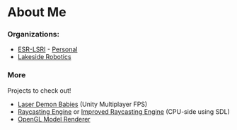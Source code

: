 # About Me

### Organizations:

- [ESR-LSRI](https://github.com/ESR-LSRI) - [Personal](https://github.com/ESR-LSRI/2023_NoahL)
- [Lakeside Robotics](https://github.com/Lakeside-Robotics)

### More

Projects to check out!
- [Laser Demon Babies](https://github.com/noahl25/Laser-Demon-Babies) (Unity Multiplayer FPS)
- [Raycasting Engine](https://github.com/noahl25/SDL3DRaycastingEngine) or [Improved Raycasting Engine](https://github.com/noahl25/improvedraycastingengine) (CPU-side using SDL)
- [OpenGL Model Renderer](https://github.com/noahl25/OpenGL-3D-Model-Renderer)
